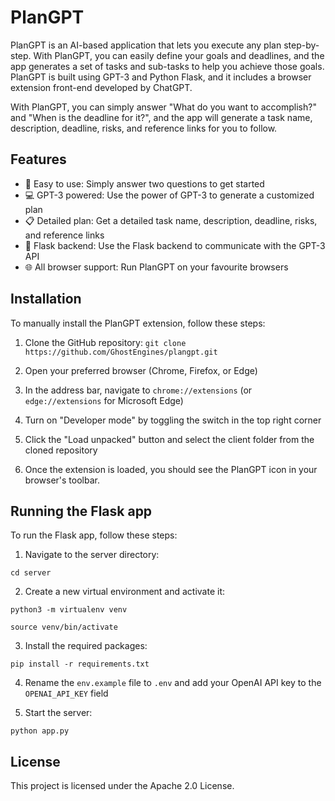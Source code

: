 # PlanGPT

PlanGPT is an AI-based application that lets you execute any plan step-by-step. With PlanGPT, you can easily define your goals and deadlines, and the app generates a set of tasks and sub-tasks to help you achieve those goals. PlanGPT is built using GPT-3 and Python Flask, and it includes a browser extension front-end developed by ChatGPT.

With PlanGPT, you can simply answer "What do you want to accomplish?" and "When is the deadline for it?", and the app will generate a task name, description, deadline, risks, and reference links for you to follow.

## Features
- :rocket: Easy to use: Simply answer two questions to get started
- :computer: GPT-3 powered: Use the power of GPT-3 to generate a customized plan
- :clipboard: Detailed plan: Get a detailed task name, description, deadline, risks, and reference links
- :floppy_disk: Flask backend: Use the Flask backend to communicate with the GPT-3 API
- :globe_with_meridians: All browser support: Run PlanGPT on your favourite browsers

## Installation
To manually install the PlanGPT extension, follow these steps:

1. Clone the GitHub repository:
`git clone https://github.com/GhostEngines/plangpt.git`

2. Open your preferred browser (Chrome, Firefox, or Edge)

3. In the address bar, navigate to `chrome://extensions` (or `edge://extensions` for Microsoft Edge)

4. Turn on "Developer mode" by toggling the switch in the top right corner

5. Click the "Load unpacked" button and select the client folder from the cloned repository

6. Once the extension is loaded, you should see the PlanGPT icon in your browser's toolbar.

## Running the Flask app
To run the Flask app, follow these steps:

1. Navigate to the server directory:

```
cd server
```

2. Create a new virtual environment and activate it:

```
python3 -m virtualenv venv
```

```
source venv/bin/activate
```

3. Install the required packages:

```
pip install -r requirements.txt
```

4. Rename the `env.example` file to `.env` and add your OpenAI API key to the `OPENAI_API_KEY` field

5. Start the server:

```
python app.py
```

## License
This project is licensed under the Apache 2.0 License.